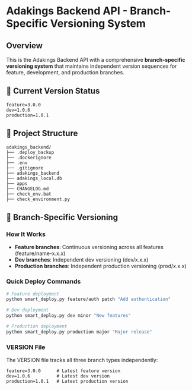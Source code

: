 # Adakings Backend API - Branch-Specific Versioning System

## Overview
This is the Adakings Backend API with a comprehensive **branch-specific versioning system** that maintains independent version sequences for feature, development, and production branches.

## 🚀 Current Version Status

```
feature=3.0.0
dev=1.0.6
production=1.0.1
```

## 📁 Project Structure

```
adakings_backend/
├── .deploy_backup
├── .dockerignore
├── .env
├── .gitignore
├── adakings_backend
├── adakings_local.db
├── apps
├── CHANGELOG.md
├── check_env.bat
├── check_environment.py
```

## 🔧 Branch-Specific Versioning

### How It Works
- **Feature branches**: Continuous versioning across all features (feature/name-x.x.x)
- **Dev branches**: Independent dev versioning (dev/x.x.x)  
- **Production branches**: Independent production versioning (prod/x.x.x)

### Quick Deploy Commands

```bash
# Feature deployment
python smart_deploy.py feature/auth patch "Add authentication"

# Dev deployment
python smart_deploy.py dev minor "New features"

# Production deployment
python smart_deploy.py production major "Major release"
```

### VERSION File
The VERSION file tracks all three branch types independently:
```
feature=3.0.0      # Latest feature version
dev=1.0.6          # Latest dev version
production=1.0.1   # Latest production version
```
